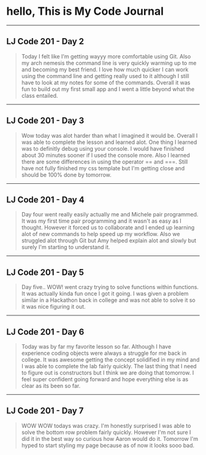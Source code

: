 # hello, This is My Code Journal

----
##  LJ Code 201 - Day 2


> Today I felt like I'm getting wayyy more comfortable using Git. Also my arch nemesis the command line is very quickly warming up to me and becoming my best friend. I love how much quicker I can work using the command line and getting really used to it although I still have to look at my notes for some of the commands. Overall it was fun to build out my first small app and I went a little beyond what the class entailed. 

----
##  LJ Code 201 - Day 3


> Wow today was alot harder than what I imagined it would be. Overall I was able to complete the lesson and learned alot. One thing I learned was to definitly debug using your console. I would have finished about 30 minutes sooner if I used the console more. Also I learned there are some differences in using the operator == and ===. Still have not fully finished my css template but I'm getting close and should be 100% done by tomorrow.

----
##  LJ Code 201 - Day 4


> Day four went really easily actually me and Michele pair programmed. It was my first time pair programming and it wasn't as easy as I thought. However it forced us to collaborate and I ended up learning alot of new commands to help speed up my workflow. Also we struggled alot through Git but Amy helped explain alot and slowly but surely I'm starting to understand it.  

----
##  LJ Code 201 - Day 5


> Day five.. WOW! went crazy trying to solve functions within functions. It was actually kinda fun once I got it going. I was given a problem similar in a Hackathon back in college and was not able to solve it so it was nice figuring it out. 


----
##  LJ Code 201 - Day 6


> Today was by far my favorite lesson so far. Although I have experience coding objects were always a struggle for me back in college. It was awesome getting the concept solidified in my mind and I was able to complete the lab fairly quickly. The last thing that I need to figure out is constructors but I think we are doing that tomorrow. I feel super confident going forward and hope everything else is as clear as its been so far. 

----
##  LJ Code 201 - Day 7

>WOW WOW todays was crazy. I'm honestly surprised I was able to solve the bottom row problem fairly quickly. However I'm not sure I did it in the best way so curious how Aaron would do it. Tomorrow I'm hyped to start styling my page because as of now it looks sooo bad. 